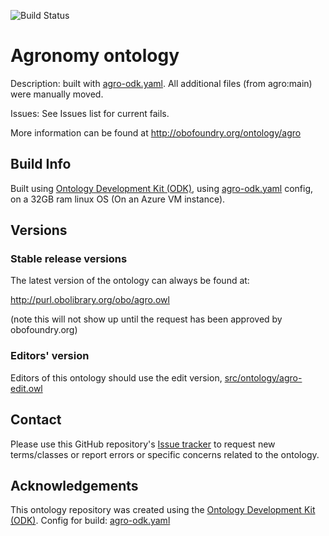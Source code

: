 
![Build Status](https://github.com/Aur-Int/agro/workflows/CI/badge.svg)
# Agronomy ontology

Description: built with [agro-odk.yaml](src/ontology/agro-odk.yaml). All additional files (from agro:main) were manually moved.

Issues: See Issues list for current fails.

More information can be found at http://obofoundry.org/ontology/agro

## Build Info

Built using [Ontology Development Kit (ODK)](https://github.com/INCATools/ontology-development-kit), using [agro-odk.yaml](src/ontology/agro-odk.yaml) config, on a 32GB ram linux OS (On an Azure VM instance).

## Versions

### Stable release versions

The latest version of the ontology can always be found at:

http://purl.obolibrary.org/obo/agro.owl

(note this will not show up until the request has been approved by obofoundry.org)

### Editors' version

Editors of this ontology should use the edit version, [src/ontology/agro-edit.owl](src/ontology/agro-edit.owl)

## Contact

Please use this GitHub repository's [Issue tracker](https://github.com/Aur-Int/agro/issues) to request new terms/classes or report errors or specific concerns related to the ontology.

## Acknowledgements

This ontology repository was created using the [Ontology Development Kit (ODK)](https://github.com/INCATools/ontology-development-kit).
Config for build: [agro-odk.yaml](src/ontology/agro-odk.yaml)

